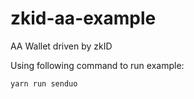 # zkid-aa-example

AA Wallet driven by zkID

Using following command to run example:
```bash
yarn run senduo
```